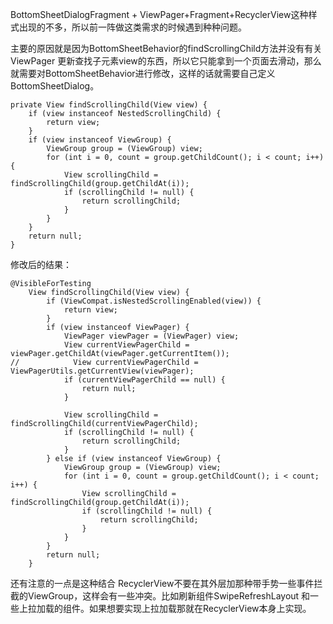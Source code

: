 BottomSheetDialogFragment + ViewPager+Fragment+RecyclerView这种样式出现的不多，所以前一阵做这类需求的时候遇到种种问题。

主要的原因就是因为BottomSheetBehavior的findScrollingChild方法并没有有关ViewPager 更新查找子元素view的东西，所以它只能拿到一个页面去滑动，那么就需要对BottomSheetBehavior进行修改，这样的话就需要自己定义BottomSheetDialog。

```
private View findScrollingChild(View view) {
    if (view instanceof NestedScrollingChild) {
        return view;
    }
    if (view instanceof ViewGroup) {
        ViewGroup group = (ViewGroup) view;
        for (int i = 0, count = group.getChildCount(); i < count; i++) {
            View scrollingChild = findScrollingChild(group.getChildAt(i));
            if (scrollingChild != null) {
                return scrollingChild;
            }
        }
    }
    return null;
}
```

修改后的结果：

```
@VisibleForTesting
    View findScrollingChild(View view) {
        if (ViewCompat.isNestedScrollingEnabled(view)) {
            return view;
        }
        if (view instanceof ViewPager) {
            ViewPager viewPager = (ViewPager) view;
            View currentViewPagerChild = viewPager.getChildAt(viewPager.getCurrentItem());
//            View currentViewPagerChild = ViewPagerUtils.getCurrentView(viewPager);
            if (currentViewPagerChild == null) {
                return null;
            }

            View scrollingChild = findScrollingChild(currentViewPagerChild);
            if (scrollingChild != null) {
                return scrollingChild;
            }
        } else if (view instanceof ViewGroup) {
            ViewGroup group = (ViewGroup) view;
            for (int i = 0, count = group.getChildCount(); i < count; i++) {
                View scrollingChild = findScrollingChild(group.getChildAt(i));
                if (scrollingChild != null) {
                    return scrollingChild;
                }
            }
        }
        return null;
    }
```

还有注意的一点是这种结合 RecyclerView不要在其外层加那种带手势一些事件拦截的ViewGroup，这样会有一些冲突。比如刷新组件SwipeRefreshLayout 和一些上拉加载的组件。如果想要实现上拉加载那就在RecyclerView本身上实现。
